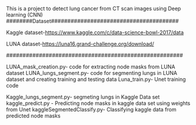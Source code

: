 
This is a project to detect lung cancer from CT scan images using Deep learning (CNN)
########Dataset#######################################

Kaggle dataset-https://www.kaggle.com/c/data-science-bowl-2017/data

LUNA dataset-https://luna16.grand-challenge.org/download/

######################################################

LUNA_mask_creation.py- code for extracting node masks from LUNA dataset
LUNA_lungs_segment.py- code for segmenting lungs in LUNA dataset and creating training and testing data
Luna_train.py-  Unet training code

Kaggle_lungs_segment.py- segmeting lungs in Kaggle Data set
kaggle_predict.py - Predicting node masks in kaggle data set using weights from Unet
kaggleSegmentedClassify.py- Classifying kaggle data  from predicted node masks 

